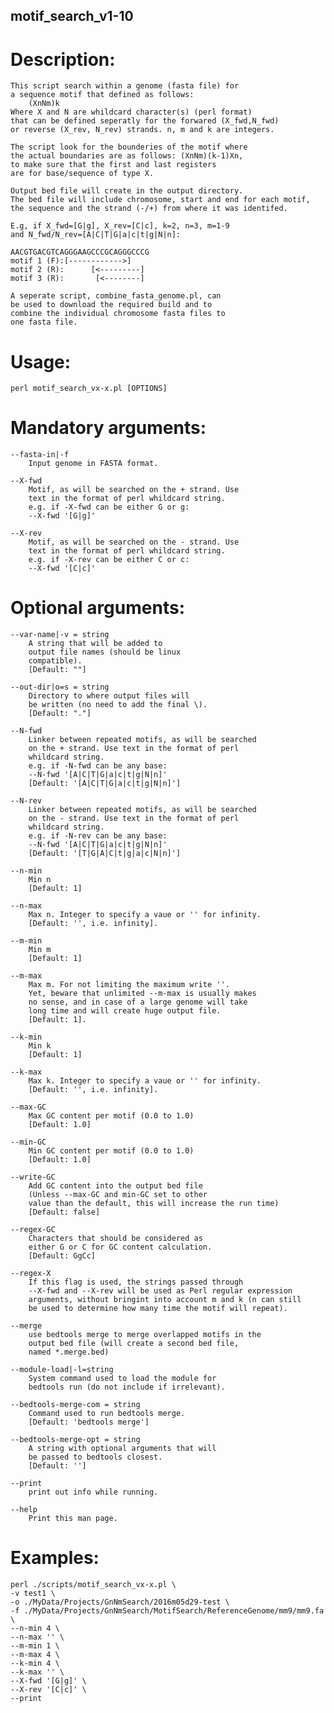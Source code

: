 ## motif_search_v1-10

# Description:
	
	This script search within a genome (fasta file) for 
	a sequence motif that defined as follows:
		(XnNm)k 
	Where X and N are whildcard character(s) (perl format) 
	that can be defined seperatly for the forwared (X_fwd,N_fwd)
	or reverse (X_rev, N_rev) strands. n, m and k are integers.
	
	The script look for the bounderies of the motif where
	the actual boundaries are as follows: (XnNm)(k-1)Xn, 
	to make sure that the first and last registers 
	are for base/sequence of type X.
	
	Output bed file will create in the output directory.
	The bed file will include chromosome, start and end for each motif, 
	the sequence and the strand (-/+) from where it was identifed. 
	
	E.g, if X_fwd=[G|g], X_rev=[C|c], k=2, n=3, m=1-9 
	and N_fwd/N_rev=[A|C|T|G|a|c|t|g|N|n]:
	
	AACGTGACGTCAGGGAAGCCCGCAGGGCCCG
	motif 1 (F):[------------>]
	motif 2 (R):      [<---------]
	motif 3 (R):       [<--------]
	
	A seperate script, combine_fasta_genome.pl, can 
	be used to download the required build and to 
	combine the individual chromosome fasta files to 
	one fasta file.
	
# Usage: 

	perl motif_search_vx-x.pl [OPTIONS]
	
# Mandatory arguments:

	--fasta-in|-f
		Input genome in FASTA format.
		
	--X-fwd
		Motif, as will be searched on the + strand. Use 
		text in the format of perl whildcard string.
		e.g. if -X-fwd can be either G or g:
		--X-fwd '[G|g]'
				
	--X-rev
		Motif, as will be searched on the - strand. Use 
		text in the format of perl whildcard string.
		e.g. if -X-rev can be either C or c:
		--X-fwd '[C|c]'

# Optional arguments:
	
	--var-name|-v = string
		A string that will be added to
		output file names (should be linux 
		compatible). 
		[Default: ""]
	
	--out-dir|o=s = string
		Directory to where output files will
		be written (no need to add the final \).
		[Default: "."]
	
	--N-fwd
		Linker between repeated motifs, as will be searched 
		on the + strand. Use text in the format of perl 
		whildcard string.
		e.g. if -N-fwd can be any base:
		--N-fwd '[A|C|T|G|a|c|t|g|N|n]'
		[Default: '[A|C|T|G|a|c|t|g|N|n]']
		
	--N-rev
		Linker between repeated motifs, as will be searched 
		on the - strand. Use text in the format of perl 
		whildcard string.
		e.g. if -N-rev can be any base:
		--N-fwd '[A|C|T|G|a|c|t|g|N|n]'
		[Default: '[T|G|A|C|t|g|a|c|N|n]']
	
	--n-min
		Min n
		[Default: 1]
		
	--n-max
		Max n. Integer to specify a vaue or '' for infinity.
		[Default: '', i.e. infinity].
	
	--m-min
		Min m
		[Default: 1]
		
	--m-max
		Max m. For not limiting the maximum write ''.
		Yet, beware that unlimited --m-max is usually makes 
		no sense, and in case of a large genome will take 
		long time and will create huge output file.
		[Default: 1].

	--k-min
		Min k
		[Default: 1]
		
	--k-max
		Max k. Integer to specify a vaue or '' for infinity.
		[Default: '', i.e. infinity].	
		
	--max-GC
		Max GC content per motif (0.0 to 1.0)
		[Default: 1.0]
		
	--min-GC
		Min GC content per motif (0.0 to 1.0)	
		[Default: 1.0]
		
	--write-GC
		Add GC content into the output bed file
		(Unless --max-GC and min-GC set to other 
		value than the default, this will increase the run time)
		[Default: false]
	
	--regex-GC
		Characters that should be considered as
		either G or C for GC content calculation.
		[Default: GgCc]
		
	--regex-X
		If this flag is used, the strings passed through
		--X-fwd and --X-rev will be used as Perl regular expression
		arguments, without bringint into account m and k (n can still
		be used to determine how many time the motif will repeat).
		
	--merge
		use bedtools merge to merge overlapped motifs in the 
		output bed file (will create a second bed file, 
		named *.merge.bed)

	--module-load|-l=string
		System command used to load the module for 
		bedtools run (do not include if irrelevant).
	
	--bedtools-merge-com = string
		Command used to run bedtools merge. 
		[Default: 'bedtools merge']
	
	--bedtools-merge-opt = string
		A string with optional arguments that will 
		be passed to bedtools closest. 
		[Default: '']
		
	--print
		print out info while running.
	
	--help
		Print this man page.
		
# Examples:

	perl ./scripts/motif_search_vx-x.pl \
	-v test1 \
	-o ./MyData/Projects/GnNmSearch/2016m05d29-test \
	-f ./MyData/Projects/GnNmSearch/MotifSearch/ReferenceGenome/mm9/mm9.fa \
	--n-min 4 \
	--n-max '' \
	--m-min 1 \
	--m-max 4 \
	--k-min 4 \
	--k-max '' \
	--X-fwd '[G|g]' \
	--X-rev '[C|c]' \
	--print

